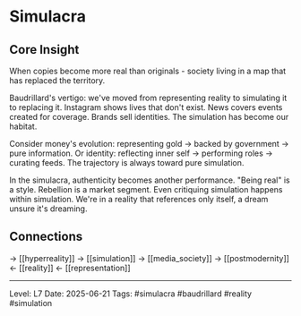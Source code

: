 # Simulacra

## Core Insight
When copies become more real than originals - society living in a map that has replaced the territory.

Baudrillard's vertigo: we've moved from representing reality to simulating it to replacing it. Instagram shows lives that don't exist. News covers events created for coverage. Brands sell identities. The simulation has become our habitat.

Consider money's evolution: representing gold → backed by government → pure information. Or identity: reflecting inner self → performing roles → curating feeds. The trajectory is always toward pure simulation.

In the simulacra, authenticity becomes another performance. "Being real" is a style. Rebellion is a market segment. Even critiquing simulation happens within simulation. We're in a reality that references only itself, a dream unsure it's dreaming.

## Connections
→ [[hyperreality]]
→ [[simulation]]
→ [[media_society]]
→ [[postmodernity]]
← [[reality]]
← [[representation]]

---
Level: L7
Date: 2025-06-21
Tags: #simulacra #baudrillard #reality #simulation